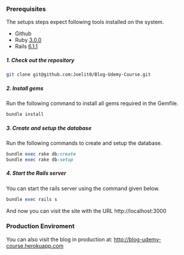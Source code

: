 ### Prerequisites

The setups steps expect following tools installed on the system.

- Github
- Ruby [3.0.0](https://github.com/Joelit0/Blog-Udemy-Course/blob/master/.ruby-version#L4)
- Rails [6.1.1](https://github.com/Joelit0/Blog-Udemy-Course/blob/master/Gemfile#L7)

##### 1. Check out the repository

```bash
git clone git@github.com:Joelit0/Blog-Udemy-Course.git
```

##### 2. Install gems

Run the following command to install all gems required in the Gemfile.

```ruby
bundle install
```

##### 3. Create and setup the database

Run the following commands to create and setup the database.

```ruby
bundle exec rake db:create
bundle exec rake db:setup
```

##### 4. Start the Rails server

You can start the rails server using the command given below.

```ruby
bundle exec rails s
```

And now you can visit the site with the URL http://localhost:3000

### Production Enviroment

You can also visit the blog in production at: http://blog-udemy-course.herokuapp.com
